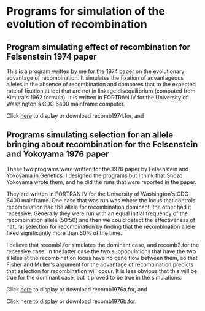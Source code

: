 
# Programs for simulation of the evolution of recombination #

## Program simulating effect of recombination for Felsenstein 1974 paper ##

This is a program written by me for the 1974 paper on the evolutionary advantage of recombination.
It simulates the fixation of advantageous alleles in the absence of recombination and compares that
to the expected rate of fixation at loci that are not in linkage disequilibrium (computed from
Kimura's 1962 formula).  It is written in FORTRAN IV for the University of Washington's
CDC 6400 mainframe computer.  

Click [here](recomb1964.for) to display or download  recomb1974.for, and


## Programs simulating selection for an allele bringing about recombination for the Felsenstein and Yokoyama 1976 paper ##

These two programs were written for the 1976 paper by Felsenstein and Yokoyama in Genetics.  I designed the programs but I think
that Shozo Yokoyama wrote them, and he did the runs that were reported in the paper.

They are written in FORTRAN IV for the University of Washington's CDC 6400 mainframe.  One case that was run was where the locus
that controls recombination had the allele for recombination dominant, the other had it recessive.  Generally
they were run with an equal initial frequency of the recombination allele (50:50) and then we could detect the
effectiveness of natural selection for recombination by finding that the recombination allele fixed significantly
more than 50% of the time.

I believe that  recomb1.for  simulates the dominant case, and  recomb2.for  the recessive case.  In the latter case the 
two subpopulations that have the two alleles at the recombination locus have no gene flow between them, so that Fisher 
and Muller's argument for the advantage of recombination predicts that selection for recombination will occur.  It is less 
obvious that this will be true for the dominant case, but it proved to be true in the simulations.

Click [here](recomb1976a.for) to display or download  recomb1976a.for, and

Click [here](recomb1976b.for) to display or download  recomb1976b.for.

